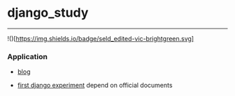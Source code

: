 # django_study
___
!()[https://img.shields.io/badge/seld_edited-vic-brightgreen.svg]

### Application

 * [blog](https://github.com/vicjiafeng/django_study/tree/master/blogapp)
 
 * [first django experiment](https://github.com/vicjiafeng/django_study/tree/master/mysite) depend on official documents
